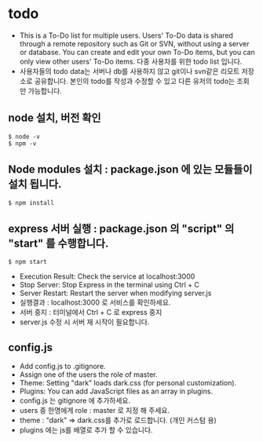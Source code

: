 # todo
- This is a To-Do list for multiple users. Users' To-Do data is shared through a remote repository such as Git or SVN, without using a server or database. You can create and edit your own To-Do items, but you can only view other users' To-Do items.
다중 사용자를 위한 todo list 입니다.
- 사용자들의 todo data는 서버나 db를 사용하지 않고 git이나 svn같은 리모트 저장소로 공유합니다.
본인의 todo를 작성과 수정할 수 있고 다른 유저의 todo는 조회만 가능합니다.


## node 설치, 버전 확인
```
$ node -v
$ npm -v
```

## Node modules 설치 : package.json 에 있는 모듈들이 설치 됩니다.
```
$ npm install
```

## express 서버 실행 : package.json 의 "script" 의 "start" 를 수행합니다.
```
$ npm start
```
- Execution Result: Check the service at localhost:3000
- Stop Server: Stop Express in the terminal using Ctrl + C
- Server Restart: Restart the server when modifying server.js
- 실행결과 : localhost:3000 로 서비스를 확인하세요.
- 서버 중지 : 터미널에서 Ctrl + C 로 express 중지 
- server.js 수정 시 서버 재 시작이 필요합니다.

## config.js
- Add config.js to .gitignore.
- Assign one of the users the role of master.
- Theme: Setting "dark" loads dark.css (for personal customization).
- Plugins: You can add JavaScript files as an array in plugins.
- config.js 는 gitignore 에 추가하세요.
- users 중 한명에게 role : master 로 지정 해 주세요.
- theme : "dark" => dark.css를 추가로 로드합니다. (개인 커스텀 용)
- plugins 에는 js를 배열로 추가 할 수 있습니다.  
